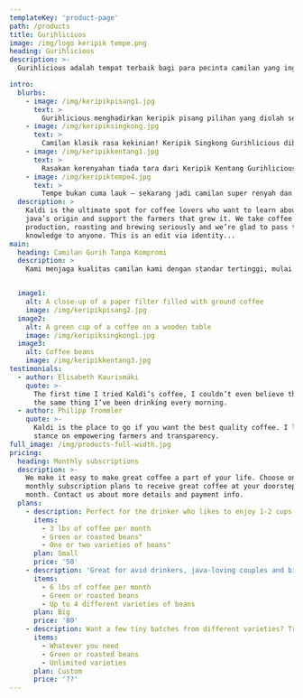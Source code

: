 ```yaml
---
templateKey: 'product-page'
path: /products
title: Gurihliciuos
image: /img/logo keripik tempe.png
heading: Gurihlicious
description: >-
  Gurihlicious adalah tempat terbaik bagi para pecinta camilan yang ingin tahu asal-usul bahan berkualitas dan turut mendukung para produsen lokal. Kami serius dalam setiap proses pembuatan, mulai dari pemilihan bahan, pengolahan hingga pengemasan, demi menghadirkan cita rasa gurih yang tak terlupakan. Kami senang berbagi semangat dan kecintaan kami terhadap camilan kepada siapa pun.

intro:
  blurbs:
    - image: /img/keripikpisang1.jpg
      text: >
        Gurihlicious menghadirkan keripik pisang pilihan yang diolah secara higienis dan modern, menghasilkan camilan renyah dengan cita rasa khas Indonesia. Dibuat dari pisang berkualitas tinggi yang diiris tipis dan digoreng sempurna, cocok untuk kamu yang suka ngemil tapi tetap peduli kualitas!
    - image: /img/keripiksingkong.jpg
      text: >
        Camilan klasik rasa kekinian! Keripik Singkong Gurihlicious dibuat dari singkong pilihan yang diiris tipis dan digoreng sampai garing, menghasilkan tekstur super renyah dan rasa gurih yang bikin nagih.Diproses tanpa bahan pengawet, dijamin aman dan lezat untuk semua kalangan. Cocok buat ngemil santai, teman kerja, atau jadi stok camilan keluarga di rumah.
    - image: /img/keripikkentang1.jpg
      text: >
        Rasakan kerenyahan tiada tara dari Keripik Kentang Gurihlicious, camilan modern dengan kualitas rasa dan tekstur yang luar biasa! Terbuat dari irisan kentang asli yang digoreng hingga keemasan, setiap gigitan memberikan sensasi kriuk yang bikin susah berhenti.
    - image: /img/keripiktempe4.jpg
      text: >
        Tempe bukan cuma lauk – sekarang jadi camilan super renyah dan nikmat!Keripik Tempe Gurihlicious dibuat dari tempe pilihan yang dipotong tipis dan digoreng garing, menghasilkan tekstur crispy dengan cita rasa khas Indonesia yang tak tergantikan. Dengan bumbu rempah yang meresap dan proses produksi higienis, camilan ini cocok untuk semua kalangan – dari anak muda sampai orang tua pun pasti suka!
  description: >
    Kaldi is the ultimate spot for coffee lovers who want to learn about their
    java’s origin and support the farmers that grew it. We take coffee
    production, roasting and brewing seriously and we’re glad to pass that
    knowledge to anyone. This is an edit via identity...
main:
  heading: Camilan Gurih Tanpa Kompromi
  description: >
    Kami menjaga kualitas camilan kami dengan standar tertinggi, mulai dari pemilihan bahan hingga ke tangan pelanggan. Itulah mengapa kami sangat teliti dan transparan dalam setiap tahap proses produksi. Kami secara langsung memastikan bahwa bahan-bahan pilihan kami berasal dari sumber yang aman, sehat, dan mendukung lingkungan serta kesejahteraan produsen lokal.


  image1:
    alt: A close-up of a paper filter filled with ground coffee
    image: /img/keripikpisang2.jpg
  image2:
    alt: A green cup of a coffee on a wooden table
    image: /img/keripiksingkong1.jpg
  image3:
    alt: Coffee beans
    image: /img/keripikkentang3.jpg
testimonials:
  - author: Elisabeth Kaurismäki
    quote: >-
      The first time I tried Kaldi’s coffee, I couldn’t even believe that was
      the same thing I’ve been drinking every morning.
  - author: Philipp Trommler
    quote: >-
      Kaldi is the place to go if you want the best quality coffee. I love their
      stance on empowering farmers and transparency.
full_image: /img/products-full-width.jpg
pricing:
  heading: Monthly subscriptions
  description: >-
    We make it easy to make great coffee a part of your life. Choose one of our
    monthly subscription plans to receive great coffee at your doorstep each
    month. Contact us about more details and payment info.
  plans:
    - description: Perfect for the drinker who likes to enjoy 1-2 cups per day.
      items:
        - 3 lbs of coffee per month
        - Green or roasted beans"
        - One or two varieties of beans"
      plan: Small
      price: '50'
    - description: 'Great for avid drinkers, java-loving couples and bigger crowds'
      items:
        - 6 lbs of coffee per month
        - Green or roasted beans
        - Up to 4 different varieties of beans
      plan: Big
      price: '80'
    - description: Want a few tiny batches from different varieties? Try our custom plan
      items:
        - Whatever you need
        - Green or roasted beans
        - Unlimited varieties
      plan: Custom
      price: '??'
---
```

